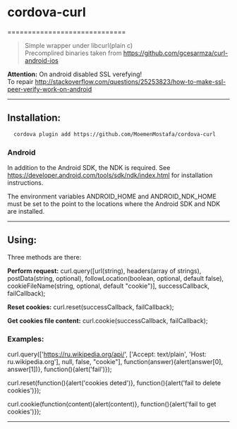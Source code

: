# cordova-curl
=============================
> Simple wrapper under libcurl(plain c)  
> Precomplired binaries taken from https://github.com/gcesarmza/curl-android-ios

**Attention:**
On android disabled SSL verefying!   
To repair http://stackoverflow.com/questions/25253823/how-to-make-ssl-peer-verify-work-on-android

 --------------------------------------------------------------------------------  
## Installation:
```bash
  cordova plugin add https://github.com/MoemenMostafa/cordova-curl
```

### Android
In addition to the Android SDK, the NDK is required. See https://developer.android.com/tools/sdk/ndk/index.html for installation instructions.

The environment variables ANDROID_HOME and ANDROID_NDK_HOME must be set to the point to the locations where the Android SDK and NDK are installed.

 --------------------------------------------------------------------------------  

## Using:

Three methods are there:

**Perform request:** curl.query([url(string), headers(array of strings), postData(string, optional), followLocation(boolean, optional, default false), cookieFileName(string, optional, default "cookie")], successCallback, failCallback);

**Reset cookies:** curl.reset(successCallback, failCallback);  

**Get cookies file content:** curl.cookie(successCallback, failCallback);

 
### Examples:

curl.query(['https://ru.wikipedia.org/api/', ['Accept: text/plain', 'Host: ru.wikipedia.org'], null, false, "cookie"], function(answer){alert(answer[0], answer[1])}, function(){alert('fail')});

curl.reset(function(){alert('cookies deted')}, function(){alert('fail to delete cookies')});

curl.cookie(function(content){alert(content)}, function(){alert('fail to get cookies')});

 --------------------------------------------------------------------------------  
